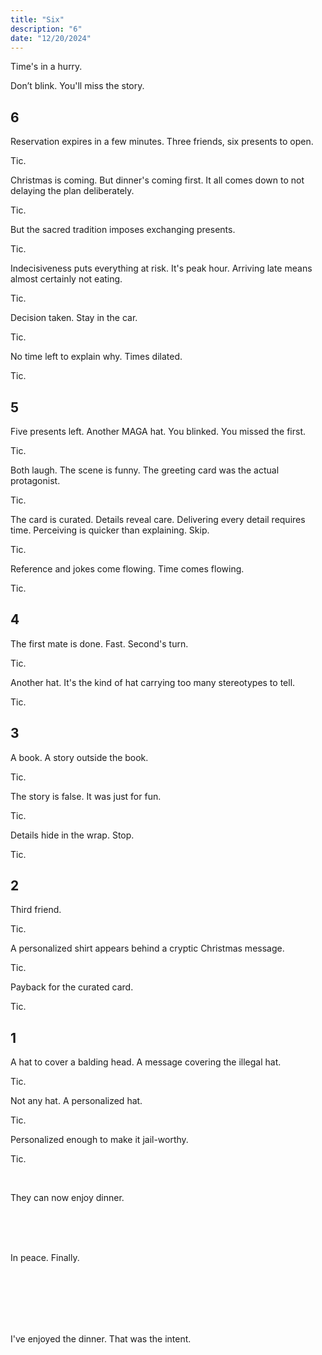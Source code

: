 ```yaml
---
title: "Six"
description: "6"
date: "12/20/2024"
---
```


Time's in a hurry.

Don’t blink.
You'll miss the story.

## 6

Reservation expires in a few minutes. Three friends, six presents to open.

Tic.

Christmas is coming. But dinner's coming first. It all comes down to not delaying the plan deliberately.

Tic.

But the sacred tradition imposes exchanging presents.

Tic.

Indecisiveness puts everything at risk. It's peak hour. Arriving late means almost certainly not eating.

Tic.

Decision taken. Stay in the car.

Tic.

No time left to explain why. Times dilated.

Tic.

## 5

Five presents left. Another MAGA hat. You blinked. You missed the first.

Tic.

Both laugh. The scene is funny. The greeting card was the actual protagonist.

Tic.

The card is curated. Details reveal care. Delivering every detail requires time. Perceiving is quicker than explaining. Skip.

Tic.

Reference and jokes come flowing. Time comes flowing.

Tic.

## 4

The first mate is done. Fast. Second's turn.

Tic.

Another hat. It's the kind of hat carrying too many stereotypes to tell.

Tic.

## 3

A book. A story outside the book.

Tic.

The story is false. It was just for fun.

Tic.

Details hide in the wrap. Stop.

Tic.

## 2

Third friend.

Tic.

A personalized shirt appears behind a cryptic Christmas message.

Tic.

Payback for the curated card.

Tic.

## 1

A hat to cover a balding head. A message covering the illegal hat.

Tic.

Not any hat. A personalized hat.

Tic.

Personalized enough to make it jail-worthy.

Tic.

<br>

They can now enjoy dinner.

<br><br><br>

In peace. Finally.

<br><br><br><br><br>

I've enjoyed the dinner. That was the intent.
